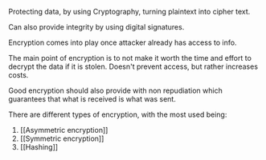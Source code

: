 Protecting data, by using Cryptography, turning plaintext into cipher text.

Can also provide integrity by using digital signatures. 

Encryption comes into play once attacker already has access to info. 

The main point of encryption is to not make it worth the time and effort to decrypt the data if it is stolen. Doesn't prevent access, but rather increases costs. 

Good encryption should also provide with non repudiation which guarantees that what is received is what was sent. 

There are different types of encryption, with the most used being:
1. [[Asymmetric encryption]]
2. [[Symmetric encryption]]
3. [[Hashing]]